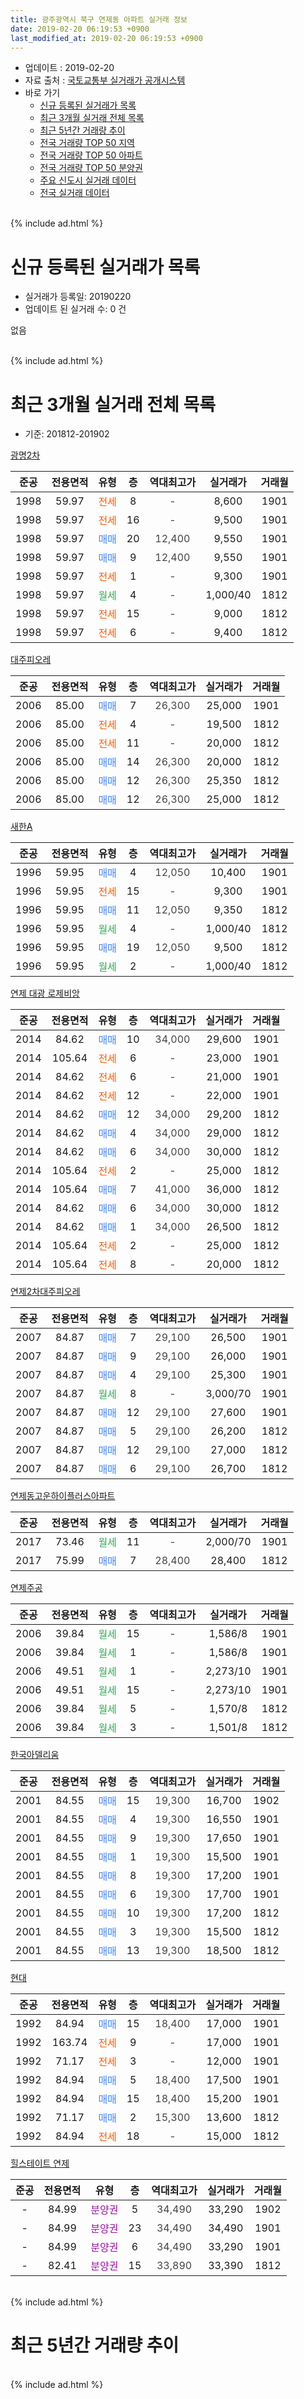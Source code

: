 ```yaml
---
title: 광주광역시 북구 연제동 아파트 실거래 정보
date: 2019-02-20 06:19:53 +0900
last_modified_at: 2019-02-20 06:19:53 +0900
---
```


* 업데이트 : 2019-02-20
* 자료 출처 : [국토교통부 실거래가 공개시스템](http://rt.molit.go.kr)
* 바로 가기
    * [신규 등록된 실거래가 목록](#신규-등록된-실거래가-목록)
    * [최근 3개월 실거래 전체 목록](#최근-3개월-실거래-전체-목록)
    * [최근 5년간 거래량 추이](#최근-5년간-거래량-추이)
    * [전국 거래량 TOP 50 지역](https://inasie.github.io/apt-trade-info/최근-3개월-전국에서-가장-거래가-많이-발생한-지역)
    * [전국 거래량 TOP 50 아파트](https://inasie.github.io/apt-trade-info/최근-3개월-전국에서-가장-거래가-많이-발생한-아파트)
    * [전국 거래량 TOP 50 분양권](https://inasie.github.io/apt-trade-info/최근-3개월-전국에서-가장-거래가-많이-발생한-분양권)
    * [주요 신도시 실거래 데이터](https://inasie.github.io/apt-trade-info/주요-신도시)
    * [전국 실거래 데이터](https://inasie.github.io/apt-trade-info/전국)
<br>
{% include ad.html %}
<br>

# 신규 등록된 실거래가 목록
* 실거래가 등록일: 20190220
* 업데이트 된 실거래 수: 0 건

없음

<br>
{% include ad.html %}
<br>

# 최근 3개월 실거래 전체 목록
* 기준: 201812-201902


[광명2차](https://search.naver.com/search.naver?query=%EA%B4%91%EC%A3%BC%EA%B4%91%EC%97%AD%EC%8B%9C+%EB%B6%81%EA%B5%AC+%EC%97%B0%EC%A0%9C%EB%8F%99+%EA%B4%91%EB%AA%852%EC%B0%A8)

|준공|전용면적|유형|층|역대최고가|실거래가|거래월|
|:---:|:---:|:---:|:---:|:---:|:---:|:---:|
|1998|59.97|<span style="color:#ff5a00">전세</span>|8|<span style="color:#444444">-</span>|8,600|1901|
|1998|59.97|<span style="color:#ff5a00">전세</span>|16|<span style="color:#444444">-</span>|9,500|1901|
|1998|59.97|<span style="color:#4285f3">매매</span>|20|<span style="color:#444444">12,400</span>|9,550|1901|
|1998|59.97|<span style="color:#4285f3">매매</span>|9|<span style="color:#444444">12,400</span>|9,550|1901|
|1998|59.97|<span style="color:#ff5a00">전세</span>|1|<span style="color:#444444">-</span>|9,300|1901|
|1998|59.97|<span style="color:#34a853">월세</span>|4|<span style="color:#444444">-</span>|1,000/40|1812|
|1998|59.97|<span style="color:#ff5a00">전세</span>|15|<span style="color:#444444">-</span>|9,000|1812|
|1998|59.97|<span style="color:#ff5a00">전세</span>|6|<span style="color:#444444">-</span>|9,400|1812|

[대주피오레](https://search.naver.com/search.naver?query=%EA%B4%91%EC%A3%BC%EA%B4%91%EC%97%AD%EC%8B%9C+%EB%B6%81%EA%B5%AC+%EC%97%B0%EC%A0%9C%EB%8F%99+%EB%8C%80%EC%A3%BC%ED%94%BC%EC%98%A4%EB%A0%88)

|준공|전용면적|유형|층|역대최고가|실거래가|거래월|
|:---:|:---:|:---:|:---:|:---:|:---:|:---:|
|2006|85.00|<span style="color:#4285f3">매매</span>|7|<span style="color:#444444">26,300</span>|25,000|1901|
|2006|85.00|<span style="color:#ff5a00">전세</span>|4|<span style="color:#444444">-</span>|19,500|1812|
|2006|85.00|<span style="color:#ff5a00">전세</span>|11|<span style="color:#444444">-</span>|20,000|1812|
|2006|85.00|<span style="color:#4285f3">매매</span>|14|<span style="color:#444444">26,300</span>|20,000|1812|
|2006|85.00|<span style="color:#4285f3">매매</span>|12|<span style="color:#444444">26,300</span>|25,350|1812|
|2006|85.00|<span style="color:#4285f3">매매</span>|12|<span style="color:#444444">26,300</span>|25,000|1812|

[새한A](https://search.naver.com/search.naver?query=%EA%B4%91%EC%A3%BC%EA%B4%91%EC%97%AD%EC%8B%9C+%EB%B6%81%EA%B5%AC+%EC%97%B0%EC%A0%9C%EB%8F%99+%EC%83%88%ED%95%9CA)

|준공|전용면적|유형|층|역대최고가|실거래가|거래월|
|:---:|:---:|:---:|:---:|:---:|:---:|:---:|
|1996|59.95|<span style="color:#4285f3">매매</span>|4|<span style="color:#444444">12,050</span>|10,400|1901|
|1996|59.95|<span style="color:#ff5a00">전세</span>|15|<span style="color:#444444">-</span>|9,300|1901|
|1996|59.95|<span style="color:#4285f3">매매</span>|11|<span style="color:#444444">12,050</span>|9,350|1812|
|1996|59.95|<span style="color:#34a853">월세</span>|4|<span style="color:#444444">-</span>|1,000/40|1812|
|1996|59.95|<span style="color:#4285f3">매매</span>|19|<span style="color:#444444">12,050</span>|9,500|1812|
|1996|59.95|<span style="color:#34a853">월세</span>|2|<span style="color:#444444">-</span>|1,000/40|1812|

[연제 대광 로제비앙](https://search.naver.com/search.naver?query=%EA%B4%91%EC%A3%BC%EA%B4%91%EC%97%AD%EC%8B%9C+%EB%B6%81%EA%B5%AC+%EC%97%B0%EC%A0%9C%EB%8F%99+%EC%97%B0%EC%A0%9C+%EB%8C%80%EA%B4%91+%EB%A1%9C%EC%A0%9C%EB%B9%84%EC%95%99)

|준공|전용면적|유형|층|역대최고가|실거래가|거래월|
|:---:|:---:|:---:|:---:|:---:|:---:|:---:|
|2014|84.62|<span style="color:#4285f3">매매</span>|10|<span style="color:#444444">34,000</span>|29,600|1901|
|2014|105.64|<span style="color:#ff5a00">전세</span>|6|<span style="color:#444444">-</span>|23,000|1901|
|2014|84.62|<span style="color:#ff5a00">전세</span>|6|<span style="color:#444444">-</span>|21,000|1901|
|2014|84.62|<span style="color:#ff5a00">전세</span>|12|<span style="color:#444444">-</span>|22,000|1901|
|2014|84.62|<span style="color:#4285f3">매매</span>|12|<span style="color:#444444">34,000</span>|29,200|1812|
|2014|84.62|<span style="color:#4285f3">매매</span>|4|<span style="color:#444444">34,000</span>|29,000|1812|
|2014|84.62|<span style="color:#4285f3">매매</span>|6|<span style="color:#444444">34,000</span>|30,000|1812|
|2014|105.64|<span style="color:#ff5a00">전세</span>|2|<span style="color:#444444">-</span>|25,000|1812|
|2014|105.64|<span style="color:#4285f3">매매</span>|7|<span style="color:#444444">41,000</span>|36,000|1812|
|2014|84.62|<span style="color:#4285f3">매매</span>|6|<span style="color:#444444">34,000</span>|30,000|1812|
|2014|84.62|<span style="color:#4285f3">매매</span>|1|<span style="color:#444444">34,000</span>|26,500|1812|
|2014|105.64|<span style="color:#ff5a00">전세</span>|2|<span style="color:#444444">-</span>|25,000|1812|
|2014|105.64|<span style="color:#ff5a00">전세</span>|8|<span style="color:#444444">-</span>|20,000|1812|

[연제2차대주피오레](https://search.naver.com/search.naver?query=%EA%B4%91%EC%A3%BC%EA%B4%91%EC%97%AD%EC%8B%9C+%EB%B6%81%EA%B5%AC+%EC%97%B0%EC%A0%9C%EB%8F%99+%EC%97%B0%EC%A0%9C2%EC%B0%A8%EB%8C%80%EC%A3%BC%ED%94%BC%EC%98%A4%EB%A0%88)

|준공|전용면적|유형|층|역대최고가|실거래가|거래월|
|:---:|:---:|:---:|:---:|:---:|:---:|:---:|
|2007|84.87|<span style="color:#4285f3">매매</span>|7|<span style="color:#444444">29,100</span>|26,500|1901|
|2007|84.87|<span style="color:#4285f3">매매</span>|9|<span style="color:#444444">29,100</span>|26,000|1901|
|2007|84.87|<span style="color:#4285f3">매매</span>|4|<span style="color:#444444">29,100</span>|25,300|1901|
|2007|84.87|<span style="color:#34a853">월세</span>|8|<span style="color:#444444">-</span>|3,000/70|1901|
|2007|84.87|<span style="color:#4285f3">매매</span>|12|<span style="color:#444444">29,100</span>|27,600|1901|
|2007|84.87|<span style="color:#4285f3">매매</span>|5|<span style="color:#444444">29,100</span>|26,200|1812|
|2007|84.87|<span style="color:#4285f3">매매</span>|12|<span style="color:#444444">29,100</span>|27,000|1812|
|2007|84.87|<span style="color:#4285f3">매매</span>|6|<span style="color:#444444">29,100</span>|26,700|1812|


<script async src="//pagead2.googlesyndication.com/pagead/js/adsbygoogle.js"></script>
<!-- 기본 -->
<ins class="adsbygoogle"
     style="display:block"
     data-ad-client="ca-pub-2446590836940007"
     data-ad-slot="1659523306"
     data-ad-format="auto"
     data-full-width-responsive="true"></ins>
<script>
(adsbygoogle = window.adsbygoogle || []).push({});
</script>


[연제동고운하이플러스아파트](https://search.naver.com/search.naver?query=%EA%B4%91%EC%A3%BC%EA%B4%91%EC%97%AD%EC%8B%9C+%EB%B6%81%EA%B5%AC+%EC%97%B0%EC%A0%9C%EB%8F%99+%EC%97%B0%EC%A0%9C%EB%8F%99%EA%B3%A0%EC%9A%B4%ED%95%98%EC%9D%B4%ED%94%8C%EB%9F%AC%EC%8A%A4%EC%95%84%ED%8C%8C%ED%8A%B8)

|준공|전용면적|유형|층|역대최고가|실거래가|거래월|
|:---:|:---:|:---:|:---:|:---:|:---:|:---:|
|2017|73.46|<span style="color:#34a853">월세</span>|11|<span style="color:#444444">-</span>|2,000/70|1901|
|2017|75.99|<span style="color:#4285f3">매매</span>|7|<span style="color:#444444">28,400</span>|28,400|1812|

[연제주공](https://search.naver.com/search.naver?query=%EA%B4%91%EC%A3%BC%EA%B4%91%EC%97%AD%EC%8B%9C+%EB%B6%81%EA%B5%AC+%EC%97%B0%EC%A0%9C%EB%8F%99+%EC%97%B0%EC%A0%9C%EC%A3%BC%EA%B3%B5)

|준공|전용면적|유형|층|역대최고가|실거래가|거래월|
|:---:|:---:|:---:|:---:|:---:|:---:|:---:|
|2006|39.84|<span style="color:#34a853">월세</span>|15|<span style="color:#444444">-</span>|1,586/8|1901|
|2006|39.84|<span style="color:#34a853">월세</span>|1|<span style="color:#444444">-</span>|1,586/8|1901|
|2006|49.51|<span style="color:#34a853">월세</span>|1|<span style="color:#444444">-</span>|2,273/10|1901|
|2006|49.51|<span style="color:#34a853">월세</span>|15|<span style="color:#444444">-</span>|2,273/10|1901|
|2006|39.84|<span style="color:#34a853">월세</span>|5|<span style="color:#444444">-</span>|1,570/8|1812|
|2006|39.84|<span style="color:#34a853">월세</span>|3|<span style="color:#444444">-</span>|1,501/8|1812|

[한국아델리움](https://search.naver.com/search.naver?query=%EA%B4%91%EC%A3%BC%EA%B4%91%EC%97%AD%EC%8B%9C+%EB%B6%81%EA%B5%AC+%EC%97%B0%EC%A0%9C%EB%8F%99+%ED%95%9C%EA%B5%AD%EC%95%84%EB%8D%B8%EB%A6%AC%EC%9B%80)

|준공|전용면적|유형|층|역대최고가|실거래가|거래월|
|:---:|:---:|:---:|:---:|:---:|:---:|:---:|
|2001|84.55|<span style="color:#4285f3">매매</span>|15|<span style="color:#444444">19,300</span>|16,700|1902|
|2001|84.55|<span style="color:#4285f3">매매</span>|4|<span style="color:#444444">19,300</span>|16,550|1901|
|2001|84.55|<span style="color:#4285f3">매매</span>|9|<span style="color:#444444">19,300</span>|17,650|1901|
|2001|84.55|<span style="color:#4285f3">매매</span>|1|<span style="color:#444444">19,300</span>|15,500|1901|
|2001|84.55|<span style="color:#4285f3">매매</span>|8|<span style="color:#444444">19,300</span>|17,200|1901|
|2001|84.55|<span style="color:#4285f3">매매</span>|6|<span style="color:#444444">19,300</span>|17,700|1901|
|2001|84.55|<span style="color:#4285f3">매매</span>|10|<span style="color:#444444">19,300</span>|17,200|1812|
|2001|84.55|<span style="color:#4285f3">매매</span>|3|<span style="color:#444444">19,300</span>|15,500|1812|
|2001|84.55|<span style="color:#4285f3">매매</span>|13|<span style="color:#444444">19,300</span>|18,500|1812|

[현대](https://search.naver.com/search.naver?query=%EA%B4%91%EC%A3%BC%EA%B4%91%EC%97%AD%EC%8B%9C+%EB%B6%81%EA%B5%AC+%EC%97%B0%EC%A0%9C%EB%8F%99+%ED%98%84%EB%8C%80)

|준공|전용면적|유형|층|역대최고가|실거래가|거래월|
|:---:|:---:|:---:|:---:|:---:|:---:|:---:|
|1992|84.94|<span style="color:#4285f3">매매</span>|15|<span style="color:#444444">18,400</span>|17,000|1901|
|1992|163.74|<span style="color:#ff5a00">전세</span>|9|<span style="color:#444444">-</span>|17,000|1901|
|1992|71.17|<span style="color:#ff5a00">전세</span>|3|<span style="color:#444444">-</span>|12,000|1901|
|1992|84.94|<span style="color:#4285f3">매매</span>|5|<span style="color:#444444">18,400</span>|17,500|1901|
|1992|84.94|<span style="color:#4285f3">매매</span>|15|<span style="color:#444444">18,400</span>|15,200|1901|
|1992|71.17|<span style="color:#4285f3">매매</span>|2|<span style="color:#444444">15,300</span>|13,600|1812|
|1992|84.94|<span style="color:#ff5a00">전세</span>|18|<span style="color:#444444">-</span>|15,000|1812|

[힐스테이트 연제](https://search.naver.com/search.naver?query=%EA%B4%91%EC%A3%BC%EA%B4%91%EC%97%AD%EC%8B%9C+%EB%B6%81%EA%B5%AC+%EC%97%B0%EC%A0%9C%EB%8F%99+%ED%9E%90%EC%8A%A4%ED%85%8C%EC%9D%B4%ED%8A%B8+%EC%97%B0%EC%A0%9C)

|준공|전용면적|유형|층|역대최고가|실거래가|거래월|
|:---:|:---:|:---:|:---:|:---:|:---:|:---:|
|-|84.99|<span style="color:#9C11A5">분양권</span>|5|<span style="color:#444444">34,490</span>|33,290|1902|
|-|84.99|<span style="color:#9C11A5">분양권</span>|23|<span style="color:#444444">34,490</span>|34,490|1901|
|-|84.99|<span style="color:#9C11A5">분양권</span>|6|<span style="color:#444444">34,490</span>|33,290|1901|
|-|82.41|<span style="color:#9C11A5">분양권</span>|15|<span style="color:#444444">33,890</span>|33,390|1812|


<br>
{% include ad.html %}
<br>

# 최근 5년간 거래량 추이


<div style="width:100%;">
    <canvas id="deal_progress" height="200"></canvas>
</div>

<script>
new Chart(document.getElementById("deal_progress"), {
    type: 'line',
    data: {
        labels: ['201402','201403','201404','201405','201406','201407','201408','201409','201410','201411','201412','201501','201502','201503','201504','201505','201506','201507','201508','201509','201510','201511','201512','201601','201602','201603','201604','201605','201606','201607','201608','201609','201610','201611','201612','201701','201702','201703','201704','201705','201706','201707','201708','201709','201710','201711','201712','201801','201802','201803','201804','201805','201806','201807','201808','201809','201810','201811','201812','201901','201902'],
        datasets: [{
            label: '매매',
            pointRadius: 1,
            data: [31, 24, 27, 21, 17, 17, 25, 25, 30, 32, 45, 46, 20, 59, 82, 37, 22, 22, 38, 16, 15, 15, 14, 10, 17, 13, 16, 15, 14, 19, 38, 29, 26, 23, 13, 18, 25, 30, 26, 38, 28, 14, 18, 19, 25, 32, 17, 147, 94, 89, 53, 62, 46, 48, 56, 36, 45, 24, 20, 19, 2],
            borderColor: "rgba(255, 201, 14, 1)",
            backgroundColor: "rgba(255, 201, 14, 0.5)",
            fill: false,
            lineTension: 0
        },{
            label: '전월세',
            pointRadius: 1,
            data: [30, 23, 20, 22, 33, 34, 26, 21, 11, 24, 21, 24, 15, 21, 19, 28, 13, 15, 15, 15, 15, 19, 21, 20, 16, 19, 22, 12, 44, 21, 23, 15, 14, 10, 17, 5, 9, 20, 8, 8, 11, 14, 11, 34, 19, 28, 21, 20, 15, 30, 26, 12, 37, 29, 23, 10, 22, 20, 13, 15, 0],
            borderColor: "rgba(0, 141, 185, 1)",
            backgroundColor: "rgba(0, 141, 185, 0.5)",
            fill: false,
            lineTension: 0
        }
        ]
    },
    options: {
        responsive: true,
        title: {
            display: false
        },
        tooltips: {
            mode: 'index',
            intersect: false
        },
        hover: {
            mode: 'nearest',
            intersect: true
        },
        scales: {
            xAxes: [{
                display: true,
                scaleLabel: {
                    display: true,
                    labelString: '년/월'
                }
            }],
            yAxes: [{
                display: true,
                ticks: {
                    suggestedMin: 0,
                },
                scaleLabel: {
                    display: true,
                    labelString: '실거래 수'
                }
            }]
        }
    }
});

</script>


<br>
{% include ad.html %}
<br>

